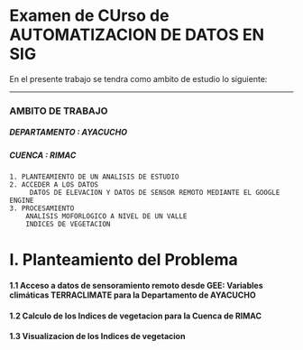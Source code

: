 
# Examen de CUrso de AUTOMATIZACION DE DATOS EN SIG

En el presente trabajo se tendra como ambito de estudio lo siguiente:
****
### **AMBITO DE TRABAJO**
          
##### **DEPARTAMENTO :** AYACUCHO
##### **CUENCA       :** RIMAC



```
1. PLANTEAMIENTO DE UN ANALISIS DE ESTUDIO
2. ACCEDER A LOS DATOS
     DATOS DE ELEVACION Y DATOS DE SENSOR REMOTO MEDIANTE EL GOOGLE ENGINE
3. PROCESAMIENTO
    ANALISIS MOFORLOGICO A NIVEL DE UN VALLE 
    INDICES DE VEGETACION

```
# **I. Planteamiento del Problema**

#### 1.1 Acceso a datos de sensoramiento remoto desde GEE: Variables climáticas TERRACLIMATE para la Departamento de **AYACUCHO**
#### 1.2 Calculo de los Indices de vegetacion para la Cuenca de **RIMAC**
#### 1.3 Visualizacion de los Indices de vegetacion 
